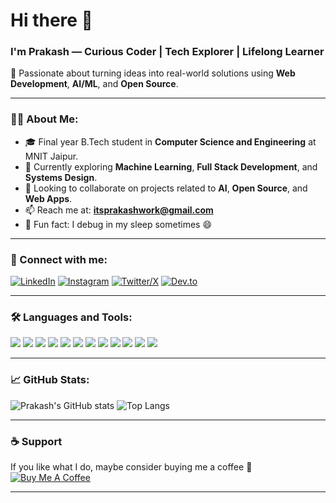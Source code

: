 # Hi there 👋
### I'm Prakash — Curious Coder | Tech Explorer | Lifelong Learner

🚀 Passionate about turning ideas into real-world solutions using **Web Development**, **AI/ML**, and **Open Source**.

---

### 👨‍💻 About Me:
- 🎓 Final year B.Tech student in **Computer Science and Engineering** at MNIT Jaipur.
- 🌱 Currently exploring **Machine Learning**, **Full Stack Development**, and **Systems Design**.
- 🤝 Looking to collaborate on projects related to **AI**, **Open Source**, and **Web Apps**.
- 📫 Reach me at: **itsprakashwork@gmail.com**
- 💬 Fun fact: I debug in my sleep sometimes 😄

---

### 🔗 Connect with me:
[![LinkedIn](https://img.shields.io/badge/LinkedIn-blue?style=for-the-badge&logo=linkedin)](https://www.linkedin.com/in/itsThePrakash)
[![Instagram](https://img.shields.io/badge/Instagram-purple?style=for-the-badge&logo=instagram)](https://www.instagram.com/its.the.prakash)
[![Twitter/X](https://img.shields.io/badge/Twitter-black?style=for-the-badge&logo=x)](https://twitter.com/itsThePrakash)
[![Dev.to](https://img.shields.io/badge/Dev.to-black?style=for-the-badge&logo=dev.to)](https://dev.to/itstheprakash)

---

### 🛠️ Languages and Tools:
<p>
  <img src="https://img.shields.io/badge/C++-00599C?style=for-the-badge&logo=c%2B%2B&logoColor=white"/>
  <img src="https://img.shields.io/badge/Python-3776AB?style=for-the-badge&logo=python&logoColor=white"/>
  <img src="https://img.shields.io/badge/JavaScript-F7DF1E?style=for-the-badge&logo=javascript&logoColor=black"/>
  <img src="https://img.shields.io/badge/React-61DAFB?style=for-the-badge&logo=react&logoColor=black"/>
  <img src="https://img.shields.io/badge/Node.js-339933?style=for-the-badge&logo=node.js&logoColor=white"/>
  <img src="https://img.shields.io/badge/TailwindCSS-06B6D4?style=for-the-badge&logo=tailwind-css&logoColor=white"/>
  <img src="https://img.shields.io/badge/MySQL-00758F?style=for-the-badge&logo=mysql&logoColor=white"/>
  <img src="https://img.shields.io/badge/MongoDB-47A248?style=for-the-badge&logo=mongodb&logoColor=white"/>
  <img src="https://img.shields.io/badge/Firebase-FFCA28?style=for-the-badge&logo=firebase&logoColor=black"/>
  <img src="https://img.shields.io/badge/Git-F05032?style=for-the-badge&logo=git&logoColor=white"/>
  <img src="https://img.shields.io/badge/GitHub-181717?style=for-the-badge&logo=github&logoColor=white"/>
  <img src="https://img.shields.io/badge/Postman-FF6C37?style=for-the-badge&logo=postman&logoColor=white"/>
</p>

---

### 📈 GitHub Stats:
![Prakash's GitHub stats](https://github-readme-stats.vercel.app/api?username=itsThePrakash&show_icons=true&theme=radical)
![Top Langs](https://github-readme-stats.vercel.app/api/top-langs/?username=itsThePrakash&layout=compact&theme=radical)

---

### ☕ Support
If you like what I do, maybe consider buying me a coffee 🤎  
[![Buy Me A Coffee](https://img.shields.io/badge/-Buy%20me%20a%20coffee-ffdd00?style=for-the-badge&logo=buy-me-a-coffee&logoColor=black)](https://buymeacoffee.com/itsThePrakash)

---
